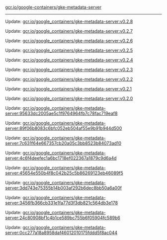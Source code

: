 [gcr.io/google-containers/gke-metadata-server](https://hub.docker.com/r/cruse/gke-metadata-server/tags/) 

----
Update: [gcr.io/google_containers/gke-metadata-server:v0.2.8](https://hub.docker.com/r/cruse/gke-metadata-server/tags/)

Update: [gcr.io/google_containers/gke-metadata-server:v0.2.7](https://hub.docker.com/r/cruse/gke-metadata-server/tags/)

Update: [gcr.io/google_containers/gke-metadata-server:v0.2.6](https://hub.docker.com/r/cruse/gke-metadata-server/tags/)

Update: [gcr.io/google_containers/gke-metadata-server:v0.2.5](https://hub.docker.com/r/cruse/gke-metadata-server/tags/)

Update: [gcr.io/google_containers/gke-metadata-server:v0.2.4](https://hub.docker.com/r/cruse/gke-metadata-server/tags/)

Update: [gcr.io/google_containers/gke-metadata-server:v0.2.3](https://hub.docker.com/r/cruse/gke-metadata-server/tags/)

Update: [gcr.io/google_containers/gke-metadata-server:v0.2.2](https://hub.docker.com/r/cruse/gke-metadata-server/tags/)

Update: [gcr.io/google_containers/gke-metadata-server:v0.2.1](https://hub.docker.com/r/cruse/gke-metadata-server/tags/)

Update: [gcr.io/google_containers/gke-metadata-server:v0.2.0](https://hub.docker.com/r/cruse/gke-metadata-server/tags/)

Update: [gcr.io/google_containers/gke-metadata-server:95633dc2005ae5c1f9764964fb7c78fac719eaf8](https://hub.docker.com/r/cruse/gke-metadata-server/tags/)

Update: [gcr.io/google_containers/gke-metadata-server:89f06b8083c6bfc052eb504af55e9b91b944d500](https://hub.docker.com/r/cruse/gke-metadata-server/tags/)

Update: [gcr.io/google_containers/gke-metadata-server:7c631f64e667357cb20a05c3bb8523b84073ad10](https://hub.docker.com/r/cruse/gke-metadata-server/tags/)

Update: [gcr.io/google_containers/gke-metadata-server:4c6f4deefec1a6bc1718ef022367a1879c9d6a4d](https://hub.docker.com/r/cruse/gke-metadata-server/tags/)

Update: [gcr.io/google_containers/gke-metadata-server:45654e550b4f8c042b25c5b86269123eb46089f5](https://hub.docker.com/r/cruse/gke-metadata-server/tags/)

Update: [gcr.io/google_containers/gke-metadata-server:3dd743e75355b14b003af292b6dec8bb50a6a00f](https://hub.docker.com/r/cruse/gke-metadata-server/tags/)

Update: [gcr.io/google_containers/gke-metadata-server:3456fb366cb331e1fa77d3f3db821c564db3e178](https://hub.docker.com/r/cruse/gke-metadata-server/tags/)

Update: [gcr.io/google_containers/gke-metadata-server:24c80908bf1c4b1ce589bc755b6f05904fc589b6](https://hub.docker.com/r/cruse/gke-metadata-server/tags/)

Update: [gcr.io/google_containers/gke-metadata-server:0cc277a18a8958daf46012010175fddd5f8ac044](https://hub.docker.com/r/cruse/gke-metadata-server/tags/)

